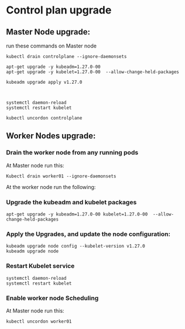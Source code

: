 # Control plan upgrade

## Master Node upgrade:

run these commands on Master node

```
kubectl drain controlplane --ignore-daemonsets

apt-get upgrade -y kubeadm=1.27.0-00
apt-get upgrade -y kubelet=1.27.0-00  --allow-change-held-packages

kubeadm upgrade apply v1.27.0



systemctl daemon-reload
systemctl restart kubelet

kubectl uncordon controlplane
```

## Worker Nodes upgrade:

### Drain the worker node from any running pods
At Master node run this:
```
Kubectl drain worker01 --ignore-daemonsets
```

At the worker node run the following:
### Upgrade the kubeadm and kubelet packages

```
apt-get upgrade -y kubeadm=1.27.0-00 kubelet=1.27.0-00  --allow-change-held-packages
```

### Apply the Upgrades, and update the node configuration:
```
kubeadm upgrade node config --kubelet-version v1.27.0
kubeadm upgrade node
```

### Restart Kubelet service
```
systemctl daemon-reload
systemctl restart kubelet
```

### Enable worker node Scheduling 
At Master node run this:
```
kubectl uncordon worker01
```